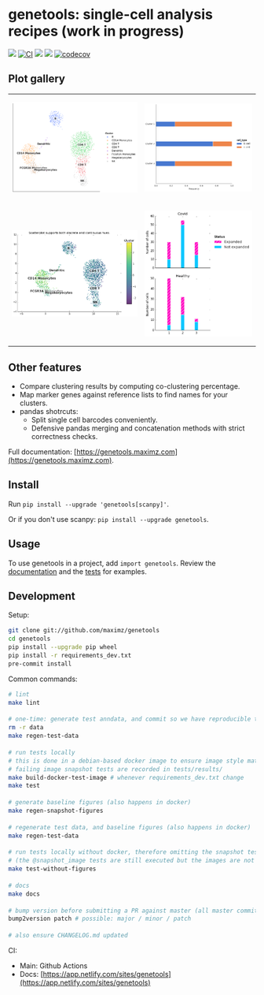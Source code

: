 # genetools: single-cell analysis recipes (work in progress)

[![](https://img.shields.io/pypi/v/genetools.svg)](https://pypi.python.org/pypi/genetools)
[![CI](https://github.com/maximz/genetools/actions/workflows/ci.yaml/badge.svg?branch=master)](https://github.com/maximz/genetools/actions/workflows/ci.yaml)
[![](https://img.shields.io/badge/docs-here-blue.svg)](https://genetools.maximz.com)
[![](https://img.shields.io/github/stars/maximz/genetools?style=social)](https://github.com/maximz/genetools)
[![codecov](https://codecov.io/gh/maximz/genetools/branch/master/graph/badge.svg)](https://codecov.io/gh/maximz/genetools)

## Plot gallery

<table>
<tr>
<td>

[![](tests/baseline/test_scatterplot_discrete.png)](https://github.com/maximz/genetools/blob/master/tests/test_plots.py)

</td>
<td>

[![](tests/baseline/test_stacked_bar_plot.png)](https://github.com/maximz/genetools/blob/master/tests/test_plots.py)

</td>
</tr>

<tr>
<td>

[![](tests/baseline/test_scatterplot_continuous.png)](https://github.com/maximz/genetools/blob/master/tests/test_plots.py)

</td>
<td>

[![](tests/baseline/test_stacked_bar_plot_autocompute_frequencies.png)](https://github.com/maximz/genetools/blob/master/tests/test_plots.py)

</td>
</tr>
</table>

## Other features

* Compare clustering results by computing co-clustering percentage.
* Map marker genes against reference lists to find names for your clusters.
* pandas shotrcuts:
  * Split single cell barcodes conveniently.
  * Defensive pandas merging and concatenation methods with strict correctness checks.

Full documentation: [https://genetools.maximz.com](https://genetools.maximz.com).

## Install

Run `pip install --upgrade 'genetools[scanpy]'`.

Or if you don't use scanpy: `pip install --upgrade genetools`.

## Usage

To use genetools in a project, add `import genetools`. Review the [documentation](https://genetools.maximz.com) and the [tests](https://github.com/maximz/genetools/tree/master/tests) for examples.

## Development

Setup:

```bash
git clone git://github.com/maximz/genetools
cd genetools
pip install --upgrade pip wheel
pip install -r requirements_dev.txt
pre-commit install
```

Common commands:

```bash
# lint
make lint

# one-time: generate test anndata, and commit so we have reproducible tests in CI
rm -r data
make regen-test-data

# run tests locally
# this is done in a debian-based docker image to ensure image style matches what Github Actions CI will produce
# failing image snapshot tests are recorded in tests/results/
make build-docker-test-image # whenever requirements_dev.txt change
make test

# generate baseline figures (also happens in docker)
make regen-snapshot-figures

# regenerate test data, and baseline figures (also happens in docker)
make regen-test-data

# run tests locally without docker, therefore omitting the snapshot tests
# (the @snapshot_image tests are still executed but the images are not compared. the @pytest.mark.snapshot_custom are skipped altogether.)
make test-without-figures

# docs
make docs

# bump version before submitting a PR against master (all master commits are deployed)
bump2version patch # possible: major / minor / patch

# also ensure CHANGELOG.md updated
```

CI:

- Main: Github Actions
- Docs: [https://app.netlify.com/sites/genetools](https://app.netlify.com/sites/genetools)
